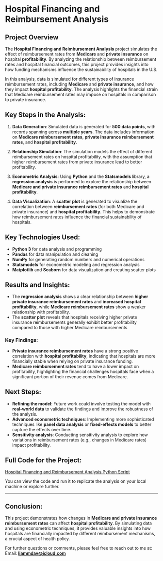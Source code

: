 # Hospital Financing and Reimbursement Analysis

## Project Overview
The **Hospital Financing and Reimbursement Analysis** project simulates the effect of reimbursement rates from **Medicare** and **private insurance** on hospital **profitability**. By analyzing the relationship between reimbursement rates and hospital financial outcomes, this project provides insights into how funding mechanisms influence the sustainability of hospitals in the U.S.

In this analysis, data is simulated for different types of insurance reimbursement rates, including **Medicare** and **private insurance**, and how they impact **hospital profitability**. The analysis highlights the financial strain that Medicare reimbursement rates may impose on hospitals in comparison to private insurance.

## Key Steps in the Analysis:
1. **Data Generation**: Simulated data is generated for **500 data points**, with records spanning across **multiple years**. The data includes information on **Medicare reimbursement rates**, **private insurance reimbursement rates**, and **hospital profitability**.

2. **Relationship Simulation**: The simulation models the effect of different reimbursement rates on hospital profitability, with the assumption that higher reimbursement rates from private insurance lead to better profitability.

3. **Econometric Analysis**: Using **Python** and the **Statsmodels** library, a **regression analysis** is performed to explore the relationship between **Medicare and private insurance reimbursement rates** and **hospital profitability**.

4. **Data Visualization**: A **scatter plot** is generated to visualize the correlation between **reimbursement rates** (for both Medicare and private insurance) and **hospital profitability**. This helps to demonstrate how reimbursement rates influence the financial sustainability of hospitals.

## Key Technologies Used:
- **Python 3** for data analysis and programming
- **Pandas** for data manipulation and cleaning
- **NumPy** for generating random numbers and numerical operations
- **Statsmodels** for econometric modeling and regression analysis
- **Matplotlib** and **Seaborn** for data visualization and creating scatter plots

## Results and Insights:
- The **regression analysis** shows a clear relationship between **higher private insurance reimbursement rates** and **increased hospital profitability**, while **Medicare reimbursement rates** show a weaker relationship with profitability.
- The **scatter plot** reveals that hospitals receiving higher private insurance reimbursements generally exhibit better profitability compared to those with higher Medicare reimbursements.

### Key Findings:
- **Private insurance reimbursement rates** have a strong positive correlation with **hospital profitability**, indicating that hospitals are more financially stable when relying on private insurance funding.
- **Medicare reimbursement rates** tend to have a lower impact on profitability, highlighting the financial challenges hospitals face when a significant portion of their revenue comes from Medicare.

## Next Steps:
- **Refining the model**: Future work could involve testing the model with **real-world data** to validate the findings and improve the robustness of the analysis.
- **Advanced econometric techniques**: Implementing more sophisticated techniques like **panel data analysis** or **fixed-effects models** to better capture the effects over time.
- **Sensitivity analysis**: Conducting sensitivity analysis to explore how variations in reimbursement rates (e.g., changes in Medicare rates) impact profitability.

## Full Code for the Project:
[Hospital Financing and Reimbursement Analysis Python Script](python_scripts/hospital_financing_analysis.py) 

You can view the code and run it to replicate the analysis on your local machine or explore further.

---

## Conclusion:
This project demonstrates how changes in **Medicare and private insurance reimbursement rates** can affect **hospital profitability**. By simulating data and using econometric techniques, it provides valuable insights into how hospitals are financially impacted by different reimbursement mechanisms, a crucial aspect of health policy.

For further questions or comments, please feel free to reach out to me at:  
Email: **liammdav@icloud.com**